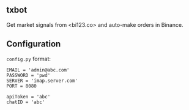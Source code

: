 
## txbot

Get market signals from <bi123.co> and auto-make orders in Binance.

## Configuration

`config.py` format:

```
EMAIL = 'admin@abc.com'
PASSWORD = 'pwd'
SERVER = 'imap.server.com'
PORT = 8080

apiToken = 'abc'
chatID = 'abc'
```
